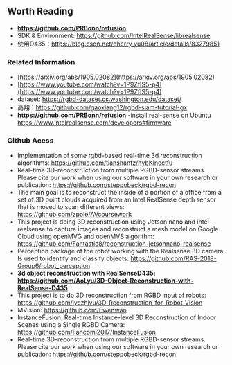 ## Worth Reading
- **https://github.com/PRBonn/refusion**
- SDK & Environment: https://github.com/IntelRealSense/librealsense
- 使用D435：https://blog.csdn.net/cherry_yu08/article/details/83279851

### Related Information
- [https://arxiv.org/abs/1905.02082](https://arxiv.org/abs/1905.02082)
- [https://www.youtube.com/watch?v=1P9ZfIS5-p4](https://www.youtube.com/watch?v=1P9ZfIS5-p4)
- dataset: https://rgbd-dataset.cs.washington.edu/dataset/ 
- 高翔：https://github.com/gaoxiang12/rgbd-slam-tutorial-gx  
- **https://github.com/PRBonn/refusion**
-install real-sense on Ubuntu https://www.intelrealsense.com/developers#firmware

### Github Acess
- Implementation of some rgbd-based real-time 3d reconstruction algorithms: https://github.com/tianshanfz/hybKinectfu
- Real-time 3D-reconstruction from multiple RGBD-sensor streams. Please cite our work when using our software in your own research or publication: https://github.com/steppobeck/rgbd-recon
- The main goal is to reconstruct the inside of a portion of a office from a set of 3D point clouds acquired from an Intel RealSense depth sensor that is moved to scan different views: https://github.com/zpole/AVcoursework
- This project is doing 3D reconstruction using Jetson nano and intel realsense to capture images and reconstruct a mesh model on Google Cloud using openMVG and openMVS algorithm: https://github.com/Fantastic8/reconstruction-jetsonnano-realsense
- Perception package of the robot working with the Realsense 3D camera. Is used to identify and classify objects: https://github.com/RAS-2018-Group6/robot_perception
- **3d object reconstruction with RealSenseD435: https://github.com/AoLyu/3D-Object-Reconstruction-with-RealSense-D435**
- This project is to do 3D reconstruction from RGBD input of robots: https://github.com/iyezhiyu/3D_Reconstruction_for_Robot_Vision
- MVision: https://github.com/Ewenwan
- InstanceFusion: Real-time Instance-level 3D Reconstruction of Indoor Scenes using a Single RGBD Camera: https://github.com/Fancomi2017/InstanceFusion
- Real-time 3D-reconstruction from multiple RGBD-sensor streams. Please cite our work when using our software in your own research or publication: https://github.com/steppobeck/rgbd-recon

